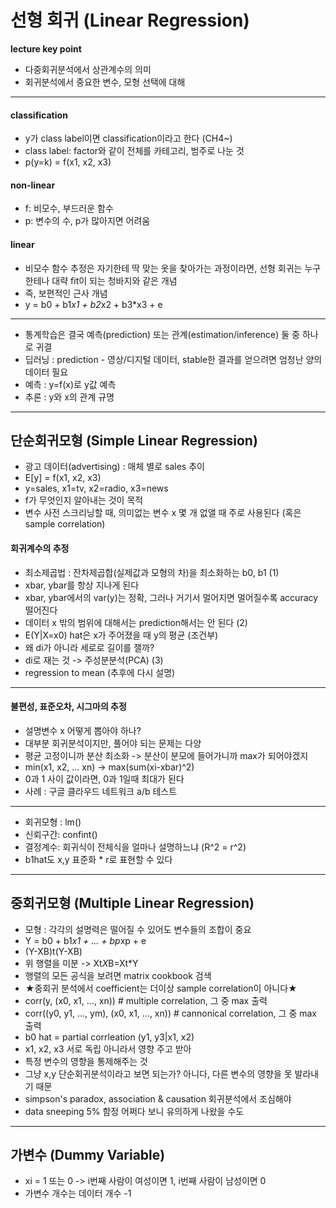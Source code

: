 # 선형 회귀 (Linear Regression)

**lecture key point**
- 다중회귀분석에서 상관계수의 의미
- 회귀분석에서 중요한 변수, 모형 선택에 대해
***

#### classification
- y가 class label이면 classification이라고 한다 (CH4~)
- class label: factor와 같이 전체를 카테고리, 범주로 나눈 것
- p(y=k) = f(x1, x2, x3)

#### non-linear
- f: 비모수, 부드러운 함수
- p: 변수의 수, p가 많아지면 어려움

#### linear
- 비모수 함수 추정은 자기한테 딱 맞는 옷을 찾아가는 과정이라면, 선형 회귀는 누구한테나 대략 fit이 되는 청바지와 같은 개념
- 즉, 보편적인 근사 개념
- y = b0 + b1*x1 + b2*x2 + b3*x3 + e

***

- 통계학습은 결국 예측(prediction) 또는 관계(estimation/inference) 둘 중 하나로 귀결
- 딥러닝 : prediction - 영상/디지털 데이터, stable한 결과를 얻으려면 엄청난 양의 데이터 필요
- 예측 : y=f(x)로 y값 예측
- 추론 : y와 x의 관계 규명

***

## 단순회귀모형 (Simple Linear Regression)
- 광고 데이터(advertising) : 매체 별로 sales 추이
- E[y] = f(x1, x2, x3)
- y=sales, x1=tv, x2=radio, x3=news
- f가 무엇인지 알아내는 것이 목적
- 변수 사전 스크리닝할 때, 의미없는 변수 x 몇 개 없앨 때 주로 사용된다 (혹은 sample correlation)

#### 회귀계수의 추정
- 최소제곱법 : 잔차제곱합(실제값과 모형의 차)을 최소화하는 b0, b1
(1)
- xbar, ybar를 항상 지나게 된다
- xbar, ybar에서의 var(y)는 정확, 그러나 거기서 멀어지면 멀어질수록 accuracy 떨어진다
- 데이터 x 밖의 범위에 대해서는 prediction해서는 안 된다
(2)
- E(Y|X=x0) hat은 x가 주어졌을 때 y의 평균 (조건부)
- 왜 di가 아니라 세로로 길이를 잴까?
- di로 재는 것 -> 주성분분석(PCA)
(3)
- regression to mean (추후에 다시 설명)

***

#### 불편성, 표준오차, 시그마의 추정
- 설명변수 x 어떻게 뽑아야 하나?
- 대부분 회귀분석이지만, 풀어야 되는 문제는 다양
- 평균 고정이니까 분산 최소화 -> 분산이 분모에 들어가니까 max가 되어야겠지
- min(x1, x2, ... xn) -> max(sum(xi-xbar)^2)
- 0과 1 사이 값이라면, 0과 1일때 최대가 된다
- 사례 : 구글 클라우드 네트워크 a/b 테스트

***

- 회귀모형 : lm()
- 신뢰구간: confint()
- 결정계수: 회귀식이 전체식을 얼마나 설명하느냐  (R^2 = r^2)
- b1hat도 x,y 표준화 * r로 표현할 수 있다

***

## 중회귀모형 (Multiple Linear Regression)
- 모형 : 각각의 설명력은 떨어질 수 있어도 변수들의 조합이 중요
- Y = b0 + b1*x1 + ... + bp*xp + e
- (Y-XB)t(Y-XB)
- 위 행렬을 미분 -> Xt*X*B=Xt*Y
- 행렬의 모든 공식을 보려면 matrix cookbook 검색
- ★중회귀 분석에서 coefficient는 더이상 sample correlation이 아니다★
- corr(y, (x0, x1, ..., xn)) # multiple correlation, 그 중 max 출력
- corr((y0, y1, ..., ym), (x0, x1, ..., xn)) # cannonical correlation, 그 중 max 출력
- b0 hat = partial corrleation (y1, y3|x1, x2)
- x1, x2, x3 서로 독립 아니라서 영향 주고 받아
- 특정 변수의 영향을 통제해주는 것
- 그냥 x,y 단순회귀분석이라고 보면 되는가? 아니다, 다른 변수의 영향을 못 발라내기 때문
- simpson's paradox, association & causation 회귀분석에서 조심해야
- data sneeping 5% 함정 어쩌다 보니 유의하게 나왔을 수도

***

## 가변수 (Dummy Variable)
- xi = 1 또는 0 -> i번째 사람이 여성이면 1,  i번째 사람이 남성이면 0
- 가변수 개수는 데이터 개수 -1
